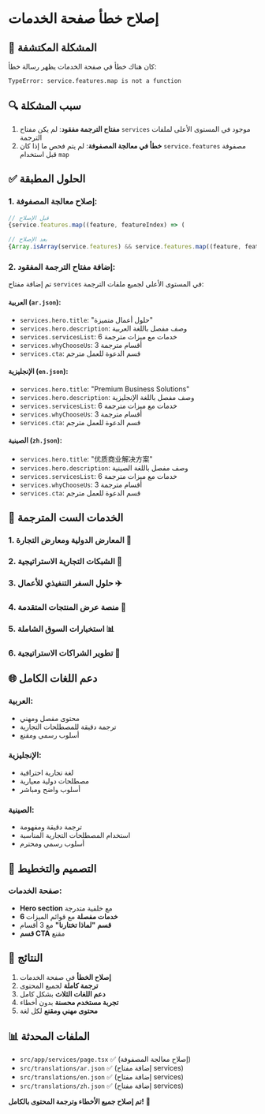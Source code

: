 # إصلاح خطأ صفحة الخدمات

## 🚨 المشكلة المكتشفة
كان هناك خطأ في صفحة الخدمات يظهر رسالة خطأ:
```
TypeError: service.features.map is not a function
```

## 🔍 سبب المشكلة
1. **مفتاح الترجمة مفقود**: لم يكن مفتاح `services` موجود في المستوى الأعلى لملفات الترجمة
2. **خطأ في معالجة المصفوفة**: لم يتم فحص ما إذا كان `service.features` مصفوفة قبل استخدام `map`

## ✅ الحلول المطبقة

### **1. إصلاح معالجة المصفوفة:**
```javascript
// قبل الإصلاح
{service.features.map((feature, featureIndex) => (

// بعد الإصلاح
{Array.isArray(service.features) && service.features.map((feature, featureIndex) => (
```

### **2. إضافة مفتاح الترجمة المفقود:**
تم إضافة مفتاح `services` في المستوى الأعلى لجميع ملفات الترجمة:

#### **العربية (`ar.json`):**
- `services.hero.title`: "حلول أعمال متميزة"
- `services.hero.description`: وصف مفصل باللغة العربية
- `services.servicesList`: 6 خدمات مع ميزات مترجمة
- `services.whyChooseUs`: 3 أقسام مترجمة
- `services.cta`: قسم الدعوة للعمل مترجم

#### **الإنجليزية (`en.json`):**
- `services.hero.title`: "Premium Business Solutions"
- `services.hero.description`: وصف مفصل باللغة الإنجليزية
- `services.servicesList`: 6 خدمات مع ميزات مترجمة
- `services.whyChooseUs`: 3 أقسام مترجمة
- `services.cta`: قسم الدعوة للعمل مترجم

#### **الصينية (`zh.json`):**
- `services.hero.title`: "优质商业解决方案"
- `services.hero.description`: وصف مفصل باللغة الصينية
- `services.servicesList`: 6 خدمات مع ميزات مترجمة
- `services.whyChooseUs`: 3 أقسام مترجمة
- `services.cta`: قسم الدعوة للعمل مترجم

## 🎯 الخدمات الست المترجمة

### **1. المعارض الدولية ومعارض التجارة** 🏢
### **2. الشبكات التجارية الاستراتيجية** 🤝
### **3. حلول السفر التنفيذي للأعمال** ✈️
### **4. منصة عرض المنتجات المتقدمة** 📱
### **5. استخبارات السوق الشاملة** 📊
### **6. تطوير الشراكات الاستراتيجية** 🎯

## 🌐 دعم اللغات الكامل

### **العربية:**
- محتوى مفصل ومهني
- ترجمة دقيقة للمصطلحات التجارية
- أسلوب رسمي ومقنع

### **الإنجليزية:**
- لغة تجارية احترافية
- مصطلحات دولية معيارية
- أسلوب واضح ومباشر

### **الصينية:**
- ترجمة دقيقة ومفهومة
- استخدام المصطلحات التجارية المناسبة
- أسلوب رسمي ومحترم

## 📱 التصميم والتخطيط

### **صفحة الخدمات:**
- **Hero section** مع خلفية متدرجة
- **6 خدمات مفصلة** مع قوائم الميزات
- **قسم "لماذا تختارنا"** مع 3 أقسام
- **قسم CTA** مقنع

## 🎯 النتائج
1. **إصلاح الخطأ** في صفحة الخدمات
2. **ترجمة كاملة** لجميع المحتوى
3. **دعم اللغات الثلاث** بشكل كامل
4. **تجربة مستخدم محسنة** بدون أخطاء
5. **محتوى مهني ومقنع** لكل لغة

## 📊 الملفات المحدثة
- `src/app/services/page.tsx` ✅ (إصلاح معالجة المصفوفة)
- `src/translations/ar.json` ✅ (إضافة مفتاح services)
- `src/translations/en.json` ✅ (إضافة مفتاح services)
- `src/translations/zh.json` ✅ (إضافة مفتاح services)

**تم إصلاح جميع الأخطاء وترجمة المحتوى بالكامل!** 🚀
